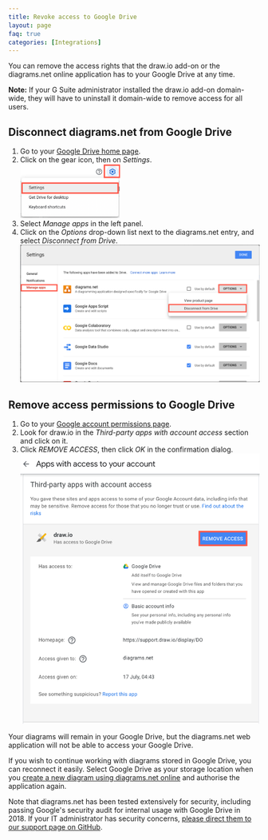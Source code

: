 ```yaml
---
title: Revoke access to Google Drive 
layout: page
faq: true
categories: [Integrations]
---
```


You can remove the access rights that the draw.io add-on or the diagrams.net online application has to your Google Drive at any time.

**Note:** If your G Suite administrator installed the draw.io add-on domain-wide, they will have to uninstall it domain-wide to remove access for all users.

## Disconnect diagrams.net from Google Drive

1. Go to your [Google Drive home page](https://drive.google.com/).
2. Click on the gear icon, then on _Settings_.
<br /><img src="/assets/img/blog/google-drive-settings.png" width="200" alt="Open your Google Drive settings">
3. Select _Manage apps_ in the left panel.
4. Click on the _Options_ drop-down list next to the diagrams.net entry, and select _Disconnect from Drive_.
<br /><img src="/assets/img/blog/google-drive-disconnect.png" width="600" alt="Disconnect diagrams.net from Google Drive">

## Remove access permissions to Google Drive

1. Go to your [Google account permissions page](https://myaccount.google.com/permissions).
2. Look for draw.io in the _Third-party apps with account access_ section and click on it.
3. Click _REMOVE ACCESS_, then click _OK_ in the confirmation dialog.
<br /><img src="/assets/img/blog/google-drive-remove-access.png" width="600" alt="Revoke permissions access for draw.io to Google Drive">

Your diagrams will remain in your Google Drive, but the diagrams.net web application will not be able to access your Google Drive.

If you wish to continue working with diagrams stored in Google Drive, you can reconnect it easily. Select Google Drive as your storage location when you [create a new diagram using diagrams.net online](https://app.diagrams.net/?mode=google) and authorise the application again.

Note that diagrams.net has been tested extensively for security, including passing Google's security audit for internal usage with Google Drive in 2018. If your IT administrator has security concerns, [please direct them to our support page on GitHub](https://github.com/jgraph/drawio/wiki/Getting-Support).
